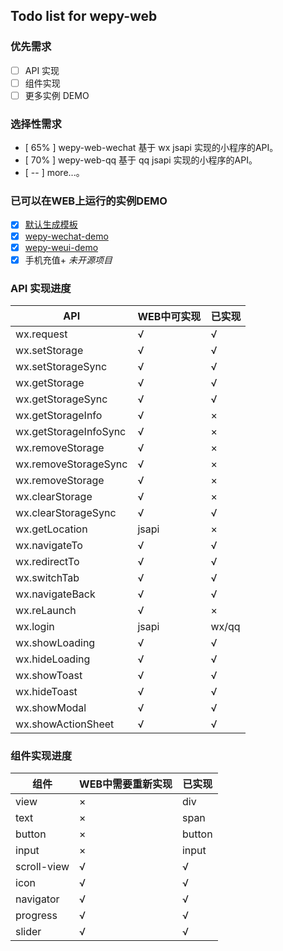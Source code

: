 ## Todo list for wepy-web


### 优先需求

- [ ] API 实现
- [ ] 组件实现
- [ ] 更多实例 DEMO

### 选择性需求

- [ 65% ] wepy-web-wechat 基于 wx jsapi 实现的小程序的API。
- [ 70% ] wepy-web-qq 基于 qq jsapi 实现的小程序的API。
- [ -- ] more...。

### 已可以在WEB上运行的实例DEMO

- [x] [默认生成模板](https://github.com/wepyjs/wepy/tree/master/packages/wepy-cli/templates/template)
- [x] [wepy-wechat-demo](https://github.com/wepyjs/wepy-wechat-demo)
- [x] [wepy-weui-demo](https://github.com/wepyjs/wepy-weui-demo)
- [x] 手机充值+ *未开源项目*

### API 实现进度

| API | WEB中可实现 | 已实现 |
| --- | --- | --- |
| wx.request | √ | √ |
| wx.setStorage | √ | √ |
| wx.setStorageSync | √ | √ |
| wx.getStorage | √ | √ |
| wx.getStorageSync | √ | √ |
| wx.getStorageInfo | √ | × |
| wx.getStorageInfoSync | √ | × |
| wx.removeStorage | √ | × |
| wx.removeStorageSync | √ | × |
| wx.removeStorage | √ | × |
| wx.clearStorage | √ | × |
| wx.clearStorageSync | √ | √ |
| wx.getLocation | jsapi | × |
| wx.navigateTo | √ | √ |
| wx.redirectTo | √ | √ |
| wx.switchTab | √ | √ |
| wx.navigateBack | √ | √ |
| wx.reLaunch | √ | × |
| wx.login | jsapi | wx/qq |
| wx.showLoading | √ | √ |
| wx.hideLoading | √ | √ |
| wx.showToast | √ | √ |
| wx.hideToast | √ | √ |
| wx.showModal | √ | √ |
| wx.showActionSheet | √ | √ |


### 组件实现进度

| 组件 | WEB中需要重新实现 | 已实现 |
| --- | --- | --- |
| view | × | div |
| text | × | span |
| button | × | button |
| input | × | input |
| scroll-view | √ | √ |
| icon | √ | √ |
| navigator | √ | √ |
| progress | √ | √ |
| slider | √ | √ |






